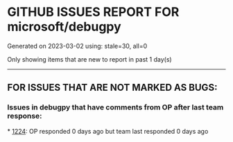 
# GITHUB ISSUES REPORT FOR microsoft/debugpy


Generated on 2023-03-02 using: stale=30, all=0


Only showing items that are new to report in past 1 day(s)


---

## FOR ISSUES THAT ARE NOT MARKED AS BUGS:


### Issues in debugpy that have comments from OP after last team response:


\* [1224](https://github.com/microsoft/debugpy/issues/1224 "Basic debugging doesn't work from v2022.10.0"): OP responded 0 days ago but team last responded 0 days ago
